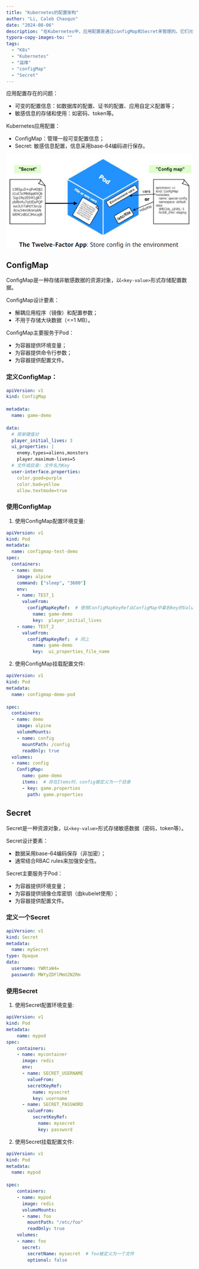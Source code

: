 ```yaml
---
title: "Kubernetes的配置架构"
author: "Li, Caleb Chaoqun"
date: "2024-08-06"
description: "在Kubernetes中，应用配置是通过configMap和Secret来管理的。它们允许你将配置数据分离出来，而不是将其硬编码到应用容器中。这有助于保持应用程序的灵活性和可移植性，并且可以使配置管理更加安全和高效。"
typora-copy-images-to: ""
tags:
  - "K8s"
  - "Kubernetes"
  - "运维"
  - "configMap"
  - "Secret"
---
```


应用配置存在的问题：
- 可变的配置信息：如数据库的配置、证书的配置、应用自定义配置等；
- 敏感信息的存储和使用：如密码、token等。

Kubernetes应用配置：
- ConfigMap：管理一般可变配置信息；
- Secret: 敏感信息配置，信息采用base-64编码进行保存。

![ConfigMap & Secret For Pod](image.png)

## ConfigMap

ConfigMap是一种存储非敏感数据的资源对象，以`<key-value>`形式存储配置数据。

ConfigMap设计要素：
- 解耦应用程序（镜像）和配置参数；
- 不用于存储大块数据（<=1 MB）。

ConfigMap主要服务于Pod：
- 为容器提供环境变量；
- 为容器提供命令行参数；
- 为容器提供配置文件。

### 定义ConfigMap：
```yaml
apiVersion: v1
kind: ConfigMap

metadata:
  name: game-demo

data:
  # 简单键值对
  player_initial_lives: 3
  ui_properties: |
    enemy.types=aliens,monsters
    player.maximum-lives=5
  # 文件或目录: 文件名为Key
  user-interface.properties:
    color.good=purple
    color.bad=yellow
    allow.textmode=true
```
### 使用ConfigMap

1. 使用ConfigMap配置环境变量:
```yaml
apiVersion: v1
kind: Pod
metadata:
  name: configmap-test-demo
spec:
  containers:
  - name: demo
    image: alpine
    command: ["sleep", "3600"]
    env: 
    - name: TEST_1
      valueFrom:  
        configMapKeyRef:  # 使用ConfigMapKeyRef从ConfigMap中拿到key的Value并绑定到环境变量TEST_1
          name: game-demo
          key:  player_initial_lives
    - name: TEST_2  
      valueFrom:
        configMapKeyRef:  # 同上
          name: game-demo
          key:  ui_properties_file_name
```

2. 使用ConfigMap挂载配置文件:
```yaml
apiVersion: v1
kind: Pod
metadata: 
  name: configmap-demo-pod

spec:
  containers:
  - name: demo
    image: alpine
    volumeMounts:
    - name: config
      mountPath: /config
      readOnly: true
  volumes:
  - name: config  
    ConfigMap:
      name: game-demo
      items:  # 存在Items时，config被定义为一个目录
      - key: game.properties
        path: game.properties
```

## Secret

Secret是一种资源对象，以`<key-value>`形式存储敏感数据（密码，token等）。

Secret设计要素：
- 数据采用base-64编码保存（非加密）；
- 通常结合RBAC rules来加强安全性。

Secret主要服务于Pod：
- 为容器提供环境变量；
- 为容器提供镜像仓库密钥（由kubelet使用）；
- 为容器提供配置文件。

### 定义一个Secret
```yaml
apiVersion: v1
kind: Secret
metadata: 
  name: mySecret
type: Opaque
data:
  username: YWRtaW4=
  password: MWYyZDFlMmU2N2Rm
```

### 使用Secret

1. 使用Secret配置环境变量:
```yaml
apiVersion: v1
kind: Pod
metadata:
    name: mypod
spec:
    containers:
    - name: mycontainer
      image: redis
      env:
      - name: SECRET_USERNAME
        valueFrom:
        secretKeyRef:
          name: mysecret
          key: username
      - name: SECRET_PASSWORD
        valueFrom:
          secretKeyRef:
            name: mysecret
            key: password
```
2. 使用Secret挂载配置文件:
```yaml
apiVersion: v1
kind: Pod
metadata:
  name: mypod

spec:
    containers:
    - name: mypod
      image: redis
      volumeMounts:
      - name: foo
        mountPath: "/etc/foo"
        readOnly: true
    volumes:
    - name: foo
      secret:
        secretName: mysecret  # foo被定义为一个文件
        optional: false
```